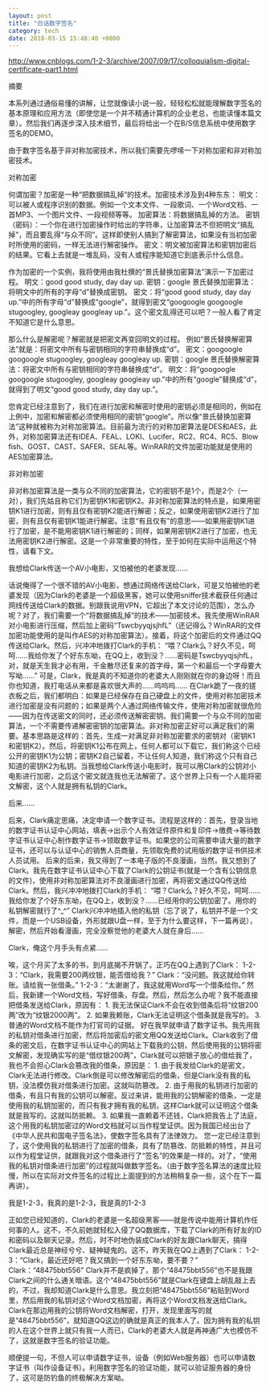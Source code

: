 ```yaml
---
layout: post
title: "白话数字签名"
category: tech
date: 2018-03-15 15:48:40 +0800
---
```

http://www.cnblogs.com/1-2-3/archive/2007/09/17/colloquialism-digital-certificate-part1.html

摘要

本系列通过通俗易懂的讲解，让您就像读小说一般，轻轻松松就能理解数字签名的基本原理和应用方法（即使您是一个并不精通计算机的企业老总，也能读懂本篇文章）。然后我们再逐步深入技术细节，最后将给出一个在B/S信息系统中使用数字签名的DEMO。

由于数字签名基于非对称加密技术，所以我们需要先啰嗦一下对称加密和非对称加密技术。

对称加密

何谓加密？加密是一种“把数据搞乱掉”的技术。加密技术涉及到4种东东：
明文：可以被人或程序识别的数据。例如一个文本文件、一段歌词、一个Word文档、一首MP3、一个图片文件、一段视频等等。
加密算法：将数据搞乱掉的方法。
密钥（密码）：一个你在进行加密操作时给出的字符串，让加密算法不但把明文“搞乱掉”，而且要乱得“与众不同”。这样即使别人搞到了解密算法，如果没有当初加密时所使用的密码，一样无法进行解密操作。
密文：明文被加密算法和密钥加密后的结果。它看上去就是一堆乱码，没有人或程序能知道它到底表示什么信息。

作为加密的一个实例，我将使用由我杜撰的“景氏替换加密算法”演示一下加密过程。
明文：good good study, day day up.
密钥：google
景氏替换加密算法：将明文中的所有的字母“d”替换成密钥。
密文：将“good good study, day day up.”中的所有字母“d”替换成“google”，就得到密文“googoogle googoogle stugoogley,  googleay googleay up.”。这个密文乱得还可以吧？一般人看了肯定不知道它是什么意思。

那么什么是解密呢？解密就是把密文再变回明文的过程。
例如“景氏替换解密算法”就是：将密文中所有与密钥相同的字符串替换成“d”。
密文：googoogle googoogle stugoogley,  googleay googleay up.
密钥：google
景氏替换解密算法：将密文中所有与密钥相同的字符串替换成“d”。
明文：将“googoogle googoogle stugoogley,  googleay googleay up.”中的所有“google”替换成“d”，就得到了明文“good good study, day day up.”。

您肯定已经注意到了，我们在进行加密和解密时使用的密钥必须是相同的，例如在上例中，加密和解密都必须使用相同的密钥“google”。所以像“景氏替换加密算法”这种就被称为对称加密算法。目前最为流行的对称加密算法是DES和AES，此外，对称加密算法还有IDEA、FEAL、LOKI、Lucifer、RC2、RC4、RC5、Blow fish、GOST、CAST、SAFER、SEAL等。WinRAR的文件加密功能就是使用的AES加密算法。

非对称加密

非对称加密算法是一类与众不同的加密算法，它的密钥不是1个，而是2个（一对），我们先姑且称它们为密钥K1和密钥K2。非对称加密算法的特点是，如果用密钥K1进行加密，则有且仅有密钥K2能进行解密；反之，如果使用密钥K2进行了加密，则有且仅有密钥K1能进行解密。注意“有且仅有”的意思——如果用密钥K1进行了加密，是不能用密钥K1进行解密的；同样，如果用密钥K2进行了加密，也无法用密钥K2进行解密。这是一个非常重要的特性，至于如何在实际中运用这个特性，请看下文。

我想给Clark传送一个AV小电影，又怕被他的老婆发现......

话说俺得了一个很不错的AV小电影，想通过网络传送给Clark，可是又怕被他的老婆发现（因为Clark的老婆是一个超级黑客，她可以使用sniffer技术截获任何通过网线传送给Clark的数据。别跟我说用VPN，它超出了本文讨论的范围），怎么办呢？对了，我们需要一个“将数据搞乱掉”的技术——加密技术。我先使用WinRAR对小电影进行压缩，然后加上密码“TswcbyyqjsjhfL”（还记得么？WinRAR的文件加密功能使用的是叫作AES的对称加密算法）。接着，将这个加密后的文件通过QQ传送给Clark。然后，兴冲冲地拨打Clark的手机：
“喂？Clark么？好久不见，呵呵......我给你发了个好东东呦，在QQ上，收到没？......密码是TswcbyyqjsjhfL，对，就是天生我才必有用，千金散尽还复来的首字母，第一个和最后一个字母要大写呦......” 
可是，Clark，我是真的不知道你的老婆大人刚刚就在你的身边呀！而且你也知道，我打电话从来都是喜欢很大声的......呜呜呜......
在Clark跪了一夜的搓衣板之后，我们都明白：如果是已经保存在自己硬盘上的文件，使用对称加密技术进行加密是没有问题的；如果是两个人通过网络传输文件，使用对称加密就很危险——因为在传送密文的同时，还必须传送解密密钥。我们需要一个与众不同的加密算法，一个不需要传递解密密钥的加密算法。非对称加密正好可以满足我们的需要。基本思路是这样的：首先，生成一对满足非对称加密要求的密钥对（密钥K1和密钥K2）。然后，将密钥K1公布在网上，任何人都可以下载它，我们称这个已经公开的密钥K1为公钥；密钥K2自己留着，不让任何人知道，我们称这个只有自己知道的密钥K2为私钥。当我想给Clark传送小电影时，我可以用Clark的公钥对小电影进行加密，之后这个密文就连我也无法解密了。这个世界上只有一个人能将密文解密，这个人就是拥有私钥的Clark。

后来......

后来，Clark痛定思痛，决定申请一个数字证书。流程是这样的：首先，登录当地的数字证书认证中心网站，填表->出示个人有效证件原件和复印件->缴费->等待数字证书认证中心制作数字证书->领取数字证书。如果您的公司需要申请大量的数字证书，还可以与认证中心的销售人员商量，先领取免费的试用版的数字证书供技术人员试用。
后来的后来，我又得到了一本电子版的不良漫画，当然，我又想到了Clark。我先在数字证书认证中心下载了Clark的公钥证书(就是一个含有公钥信息的文件)，使用非对称加密算法对不良漫画进行加密，再将密文通过QQ传送给Clark。然后，我兴冲冲地拨打Clark的手机：
“喂？Clark么？好久不见，呵呵......我给你发了个好东东呦，在QQ上，收到没？......已经用你的公钥加密了。用你的私钥解密就行了^_^”
Clark兴冲冲地插入他的私钥（忘了说了，私钥并不是一个文件，而是一个USB设备，外形就跟U盘一样，至于为什么要这样，下一篇再说），解密，然后开始看漫画，完全没察觉他的老婆大人就在身后......

Clark，俺这个月手头有点紧......

唉，这个月买了太多的书，到月底揭不开锅了。正巧在QQ上遇到了Clark：
1-2-3：“Clark，我需要200两纹银，能否借给我？”
Clark：“没问题。我这就给你转账。请给我一张借条。”
1-2-3：“太谢谢了，我这就用Word写一个借条给你。”
然后，我新建一个Word文档，写好借条，存盘。然后，然后怎么办呢？我不能直接把借条发送给Clark，原因有：
    1. 我无法保证Clark不会在收到借条后将“纹银200两”改为“纹银2000两”。
    2. 如果我赖账，Clark无法证明这个借条就是我写的。
    3. 普通的Word文档不能作为打官司的证据。
好在我早就申请了数字证书。我先用我的私钥对借条进行加密，然后将加密后的密文用QQ发送给Clark。Clark收到了借条的密文后，在数字证书认证中心的网站上下载我的公钥，然后使用我的公钥将密文解密，发现确实写的是“借纹银200两”，Clark就可以把银子放心的借给我了，我也不会担心Clark会篡改我的借条，原因是：
    1. 由于我发给Clark的是密文，Clark无法进行修改。Clark倒是可以修改解密后的借条，但是Clark没有我的私钥，没法模仿我对借条进行加密。这就叫防篡改。
    2. 由于用我的私钥进行加密的借条，有且只有我的公钥可以解密。反过来讲，能用我的公钥解密的借条，一定是使用我的私钥加密的，而只有我才拥有我的私钥，这样Clark就可以证明这个借条就是我写的。这就叫防抵赖。
    3. 如果我一直赖着不还钱，Clark把我告上了法庭，这个用我的私钥加密过的Word文档就可以当作程堂证供。因为我国已经出台了《中华人民共和国电子签名法》，使数字签名具有了法律效力。
您一定已经注意到了，这个使用我的私钥进行了加密的借条，具有了防篡改、防抵赖的特性，并且可以作为程堂证供，就跟我对这个借条进行了“签名”的效果是一样的。对了，“使用我的私钥对借条进行加密”的过程就叫做数字签名。（由于数字签名算法的速度比较慢，所以在实际对文件签名的过程比上面提到的方法稍稍复杂一些，这个在下一篇再讲）。

我是1-2-3，我真的是1-2-3，我是真的1-2-3

正如您已经知道的，Clark的老婆是一名超级黑客——就是传说中能用计算机作任何事的人。这不，不久前她就轻松入侵了QQ数据库，下载了Clark的所有好友的ID和密码以及聊天记录。然后，时不时地伪装成Clark的好友跟Clark聊天，搞得Clark最近总是神经兮兮、疑神疑鬼的。这不，昨天我在QQ上遇到了Clark：
1-2-3：“Clark，最近还好吧？我又搞到一个好东东呦，要不要？”
Clark：“48475bbt556”
Clark并不是疯掉了，那个“48475bbt556”也不是我跟Clark之间的什么通关暗语。这个“48475bbt556”就是Clark在键盘上胡乱敲上去的，不过，我却知道Clark是什么意思。我立刻把“48475bbt556”粘贴到Word里，然后用我的私钥对这个Word文档加密，再将这个Word文档发送给Clark。Clark在那边用我的公钥将Word文档解密，打开，发现里面写的就是“48475bbt556”，就知道QQ这边的确就是真正的我本人了。因为拥有我的私钥的人在这个世界上就只有我一人而已，Clark的老婆大人就是再神通广大也模仿不了，这就是数字签名的验证功能。

顺便提一句，不但人可以申请数字证书，设备（例如Web服务器）也可以申请数字证书（叫作设备证书）。利用数字签名的验证功能，就可以验证服务器的身份了，这可是防钓鱼的终极解决方案呦。